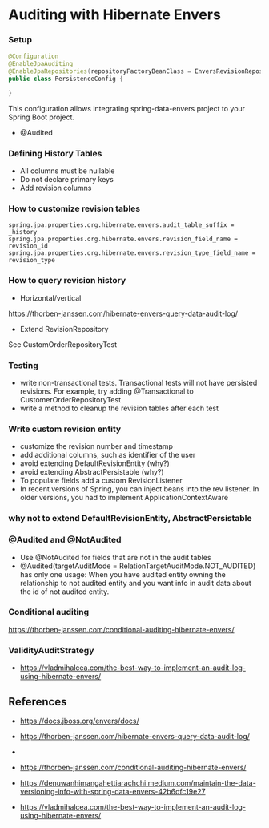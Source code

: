 # Auditing with Hibernate Envers

### Setup

```java
@Configuration
@EnableJpaAuditing
@EnableJpaRepositories(repositoryFactoryBeanClass = EnversRevisionRepositoryFactoryBean.class)
public class PersistenceConfig {

}
```

This configuration allows integrating spring-data-envers project to your Spring Boot project.

- @Audited


### Defining History Tables
- All columns must be nullable
- Do not declare primary keys
- Add revision columns


### How to customize revision tables

```properties
spring.jpa.properties.org.hibernate.envers.audit_table_suffix = _history
spring.jpa.properties.org.hibernate.envers.revision_field_name = revision_id
spring.jpa.properties.org.hibernate.envers.revision_type_field_name = revision_type
```


### How to query revision history

- Horizontal/vertical

https://thorben-janssen.com/hibernate-envers-query-data-audit-log/

- Extend RevisionRepository

See CustomOrderRepositoryTest

### Testing

- write non-transactional tests. Transactional tests will not have persisted revisions. For example, try adding @Transactional to CustomerOrderRepositoryTest
- write a method to cleanup the revision tables after each test

### Write custom revision entity

- customize the revision number and timestamp
- add additional columns, such as identifier of the user 
- avoid extending DefaultRevisionEntity (why?)
- avoid extending AbstractPersistable (why?)
- To populate fields add a custom RevisionListener
- In recent versions of Spring, you can inject beans into the rev listener. In older versions, you had to implement ApplicationContextAware


### why not to extend DefaultRevisionEntity, AbstractPersistable

### @Audited and  @NotAudited

- Use @NotAudited for fields that are not in the audit tables
- @Audited(targetAuditMode = RelationTargetAuditMode.NOT_AUDITED) 
has only one usage: When you have audited entity owning the relationship to not audited entity and you want info in audit data about the id of not audited entity.

### Conditional auditing

https://thorben-janssen.com/conditional-auditing-hibernate-envers/

### ValidityAuditStrategy

- https://vladmihalcea.com/the-best-way-to-implement-an-audit-log-using-hibernate-envers/

## References

- https://docs.jboss.org/envers/docs/

- https://thorben-janssen.com/hibernate-envers-query-data-audit-log/
- 
- https://thorben-janssen.com/conditional-auditing-hibernate-envers/

- https://denuwanhimangahettiarachchi.medium.com/maintain-the-data-versioning-info-with-spring-data-envers-42b6dfc19e27

- https://vladmihalcea.com/the-best-way-to-implement-an-audit-log-using-hibernate-envers/